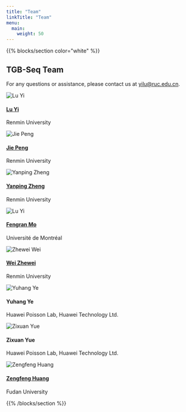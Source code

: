 ```yaml
---
title: "Team"
linkTitle: "Team"
menu:
  main:
    weight: 50
---
```


{{% blocks/section color="white" %}}

<div class="team-section">
  <h2 class="section-title text-center">TGB-Seq Team</h2>
  <p class="text-center mb-4">For any questions or assistance, please contact us at <a href="mailto:yilu@ruc.edu.cn">yilu@ruc.edu.cn</a>.</p>
  <div class="team-container">
    <div class="row row-cols-1 row-cols-md-2 row-cols-lg-4 g-4 team-row">
      <div class="col">
        <div class="card h-100 border-0">
          <img src="/images/team/luyi.jpg" class="card-img-top rounded" alt="Lu Yi">
          <div class="card-body px-0">
            <h4 class="card-title mb-1"><a href="https://luyi256.github.io/" class="text-primary">Lu Yi</a></h4>
            <p class="card-text">Renmin University</p>
          </div>
        </div>
      </div>
      <div class="col">
        <div class="card h-100 border-0">
          <img src="/images/team/pengjie.jpg" class="card-img-top rounded" alt="Jie Peng">
          <div class="card-body px-0">
            <h4 class="card-title mb-1"><a href="https://lucas-pj.github.io/" class="text-primary">Jie Peng</a></h4>
            <p class="card-text">Renmin University</p>
          </div>
        </div>
      </div>
      <div class="col">
        <div class="card h-100 border-0">
          <img src="/images/team/zhengyanping.jpg" class="card-img-top rounded" alt="Yanping Zheng">
          <div class="card-body px-0">
            <h4 class="card-title mb-1"><a href="https://zheng-yp.github.io/" class="text-primary">Yanping Zheng</a></h4>
            <p class="card-text">Renmin University</p>
          </div>
        </div>
      </div>
      <div class="col">
        <div class="card h-100 border-0">
          <img src="/images/team/mofengran.jpeg" class="card-img-top rounded" alt="Lu Yi">
          <div class="card-body px-0">
            <h4 class="card-title mb-1"><a href="https://fengranmark.github.io/" class="text-primary">Fengran Mo</a></h4>
            <p class="card-text">Université de Montréal</p>
          </div>
        </div>
      </div>
    </div>
    <div class="row row-cols-1 row-cols-md-2 row-cols-lg-4 g-4 team-row">
    <div class="col">
        <div class="card h-100 border-0">
          <img src="/images/team/weizhewei.jpeg" class="card-img-top rounded" alt="Zhewei Wei">
          <div class="card-body px-0">
            <h4 class="card-title mb-1"><a href="https://weizhewei.com/" class="text-primary">Wei Zhewei</a></h4>
            <p class="card-text">Renmin University</p>
          </div>
        </div>
      </div>
      <div class="col">
        <div class="card h-100 border-0">
          <img src="/images/team/yeyuhang.jpg" class="card-img-top rounded" alt="Yuhang Ye">
          <div class="card-body px-0">
            <h4 class="card-title mb-1">Yuhang Ye</h4>
            <p class="card-text">Huawei Poisson Lab, Huawei Technology Ltd.</p>
          </div>
        </div>
      </div>
      <div class="col">
        <div class="card h-100 border-0">
          <img src="/images/team/yuezixuan.jpg" class="card-img-top rounded" alt="Zixuan Yue">
          <div class="card-body px-0">
            <h4 class="card-title mb-1">Zixuan Yue</h4>
            <p class="card-text">Huawei Poisson Lab, Huawei Technology Ltd.</p>
          </div>
        </div>
      </div>
      <div class="col">
        <div class="card h-100 border-0">
          <img src="/images/team/huangzengfeng.jpeg" class="card-img-top rounded" alt="Zengfeng Huang">
          <div class="card-body px-0">
            <h4 class="card-title mb-1"><a href="https://zengfenghuang.github.io/" class="text-primary">Zengfeng Huang</a></h4>
            <p class="card-text">Fudan University</p>
          </div>
        </div>
      </div>
    </div>

  </div>
</div>

{{% /blocks/section %}} 